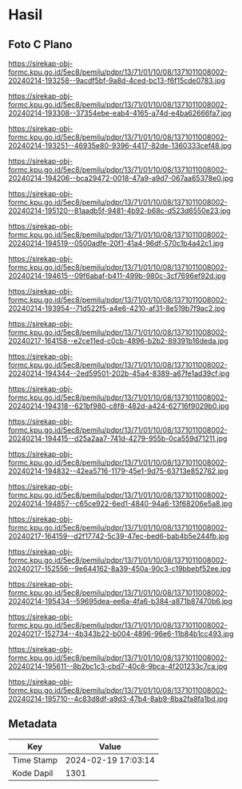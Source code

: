 # Hasil

## Foto C Plano

https://sirekap-obj-formc.kpu.go.id/5ec8/pemilu/pdpr/13/71/01/10/08/1371011008002-20240214-193258--9acdf5bf-9a8d-4ced-bc13-f6f15cde0783.jpg

https://sirekap-obj-formc.kpu.go.id/5ec8/pemilu/pdpr/13/71/01/10/08/1371011008002-20240214-193308--37354ebe-eab4-4165-a74d-e4ba62666fa7.jpg

https://sirekap-obj-formc.kpu.go.id/5ec8/pemilu/pdpr/13/71/01/10/08/1371011008002-20240214-193251--46935e80-9396-4417-82de-1360333cef48.jpg

https://sirekap-obj-formc.kpu.go.id/5ec8/pemilu/pdpr/13/71/01/10/08/1371011008002-20240214-194206--bca29472-0018-47a9-a9d7-067aa65378e0.jpg

https://sirekap-obj-formc.kpu.go.id/5ec8/pemilu/pdpr/13/71/01/10/08/1371011008002-20240214-195120--81aadb5f-9481-4b92-b68c-d523d6550e23.jpg

https://sirekap-obj-formc.kpu.go.id/5ec8/pemilu/pdpr/13/71/01/10/08/1371011008002-20240214-194519--0500adfe-20f1-41a4-96df-570c1b4a42c1.jpg

https://sirekap-obj-formc.kpu.go.id/5ec8/pemilu/pdpr/13/71/01/10/08/1371011008002-20240214-194615--09f6abaf-b411-499b-980c-3cf7696ef92d.jpg

https://sirekap-obj-formc.kpu.go.id/5ec8/pemilu/pdpr/13/71/01/10/08/1371011008002-20240214-193954--71d522f5-a4e6-4210-af31-8e519b7f9ac2.jpg

https://sirekap-obj-formc.kpu.go.id/5ec8/pemilu/pdpr/13/71/01/10/08/1371011008002-20240217-164158--e2ce11ed-c0cb-4896-b2b2-89391b16deda.jpg

https://sirekap-obj-formc.kpu.go.id/5ec8/pemilu/pdpr/13/71/01/10/08/1371011008002-20240214-194344--2ed59501-202b-45a4-8389-a67fe1ad39cf.jpg

https://sirekap-obj-formc.kpu.go.id/5ec8/pemilu/pdpr/13/71/01/10/08/1371011008002-20240214-194318--621bf980-c8f8-482d-a424-62716f9029b0.jpg

https://sirekap-obj-formc.kpu.go.id/5ec8/pemilu/pdpr/13/71/01/10/08/1371011008002-20240214-194415--d25a2aa7-741d-4279-955b-0ca559d71211.jpg

https://sirekap-obj-formc.kpu.go.id/5ec8/pemilu/pdpr/13/71/01/10/08/1371011008002-20240214-194832--42ea5716-1179-45e1-9d75-63713e852762.jpg

https://sirekap-obj-formc.kpu.go.id/5ec8/pemilu/pdpr/13/71/01/10/08/1371011008002-20240214-194857--c65ce922-6ed1-4840-94a6-13f68206e5a8.jpg

https://sirekap-obj-formc.kpu.go.id/5ec8/pemilu/pdpr/13/71/01/10/08/1371011008002-20240217-164159--d2f17742-5c39-47ec-bed6-bab4b5e244fb.jpg

https://sirekap-obj-formc.kpu.go.id/5ec8/pemilu/pdpr/13/71/01/10/08/1371011008002-20240217-152556--9e644162-8a39-450a-90c3-c19bbebf52ee.jpg

https://sirekap-obj-formc.kpu.go.id/5ec8/pemilu/pdpr/13/71/01/10/08/1371011008002-20240214-195434--59695dea-ee6a-4fa6-b384-a871b87470b6.jpg

https://sirekap-obj-formc.kpu.go.id/5ec8/pemilu/pdpr/13/71/01/10/08/1371011008002-20240217-152734--4b343b22-b004-4896-96e6-11b84b1cc493.jpg

https://sirekap-obj-formc.kpu.go.id/5ec8/pemilu/pdpr/13/71/01/10/08/1371011008002-20240214-195611--8b2bc1c3-cbd7-40c8-9bca-4f201233c7ca.jpg

https://sirekap-obj-formc.kpu.go.id/5ec8/pemilu/pdpr/13/71/01/10/08/1371011008002-20240214-195710--4c83d8df-a9d3-47b4-8ab9-8ba2fa8fa1bd.jpg


## Metadata

| Key        | Value               |
| ---------- | ------------------- |
| Time Stamp | 2024-02-19 17:03:14 |
| Kode Dapil | 1301                |




